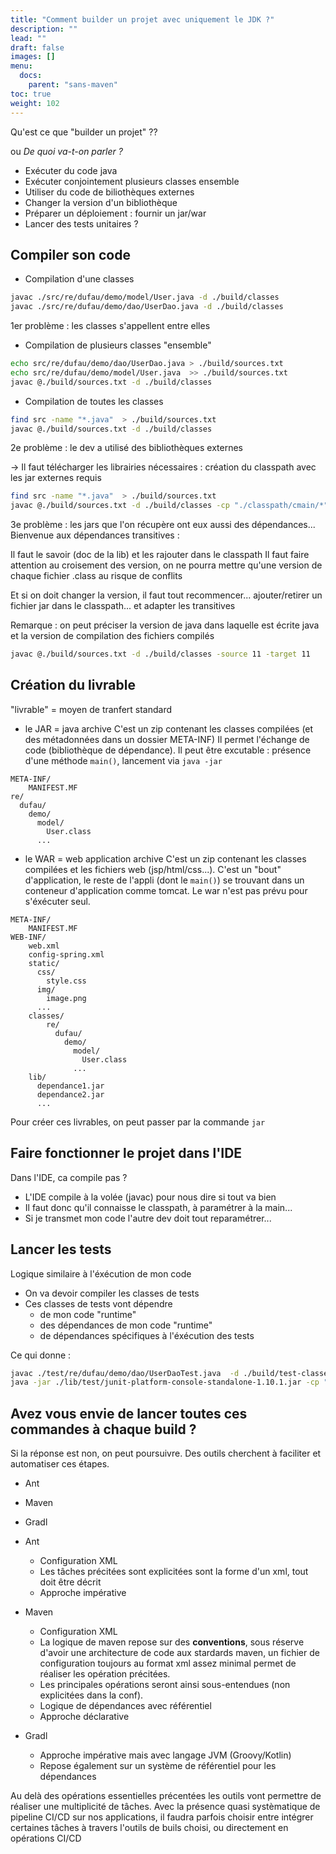 ```yaml
---
title: "Comment builder un projet avec uniquement le JDK ?"
description: ""
lead: ""
draft: false
images: []
menu:
  docs:
    parent: "sans-maven"
toc: true
weight: 102
---
```


Qu'est ce que "builder un projet" ??

ou *De quoi va-t-on parler ?*

- Exécuter du code java
- Exécuter conjointement plusieurs classes ensemble
- Utiliser du code de biliothèques externes
- Changer la version d'un bibliothèque
- Préparer un déploiement : fournir un jar/war
- Lancer des tests unitaires ?


## Compiler son code

- Compilation d'une classes
```sh
javac ./src/re/dufau/demo/model/User.java -d ./build/classes
javac ./src/re/dufau/demo/dao/UserDao.java -d ./build/classes
```

1er problème : les classes s'appellent entre elles

- Compilation de plusieurs classes "ensemble"
```sh
echo src/re/dufau/demo/dao/UserDao.java > ./build/sources.txt
echo src/re/dufau/demo/model/User.java  >> ./build/sources.txt
javac @./build/sources.txt -d ./build/classes
```

- Compilation de toutes les classes
```sh
find src -name "*.java"  > ./build/sources.txt
javac @./build/sources.txt -d ./build/classes 
```

2e problème : le dev a utilisé des bibliothèques externes

-> Il faut télécharger les librairies nécessaires : création du classpath avec les jar externes requis
```sh
find src -name "*.java"  > ./build/sources.txt
javac @./build/sources.txt -d ./build/classes -cp "./classpath/cmain/*"
```

3e problème : les jars que l'on récupère ont eux aussi des dépendances...
Bienvenue aux dépendances transitives :

Il faut le savoir (doc de la lib) et les rajouter dans le classpath
Il faut faire attention au croisement des version, on ne pourra mettre qu'une version de chaque fichier .class au risque de conflits

Et si on doit changer la version, il faut tout recommencer... ajouter/retirer un fichier jar dans le classpath... et adapter les transitives


Remarque : on peut préciser la version de java dans laquelle est écrite java et la version de compilation des fichiers compilés
```sh
javac @./build/sources.txt -d ./build/classes -source 11 -target 11
```


## Création du livrable

"livrable" = moyen de tranfert standard

- le JAR = java archive
C'est un zip contenant les classes compilées (et des métadonnées dans un dossier META-INF)
Il permet l'échange de code (bibliothèque de dépendance).
Il peut être excutable : présence d'une méthode `main()`, lancement via `java -jar`

```
META-INF/
    MANIFEST.MF
re/
  dufau/
    demo/
      model/
        User.class
      ...
```

- le WAR = web application archive 
C'est un zip contenant les classes compilées et les fichiers web (jsp/html/css...). C'est un "bout" d'application, le reste de l'appli (dont le `main()`) se trouvant dans un conteneur d'application comme tomcat.
Le war n'est pas prévu pour s'éxécuter seul.

```
META-INF/
    MANIFEST.MF
WEB-INF/
    web.xml
    config-spring.xml
    static/
      css/
        style.css
      img/
        image.png
      ...
    classes/
        re/
          dufau/
            demo/
              model/
                User.class
              ...
    lib/
      dependance1.jar
      dependance2.jar
      ...
```

Pour créer ces livrables, on peut passer par la commande `jar`

## Faire fonctionner le projet dans l'IDE

Dans l'IDE, ca compile pas ?

- L'IDE compile à la volée (javac) pour nous dire si tout va bien
- Il faut donc qu'il connaisse le classpath, à paramétrer à la main...
- Si je transmet mon code l'autre dev doit tout reparamétrer...

## Lancer les tests

Logique similaire à l'éxécution de mon code

- On va devoir compiler les classes de tests
- Ces classes de tests vont dépendre
  - de mon code "runtime"
  - des dépendances de mon code "runtime"
  - de dépendances spécifiques à l'éxécution des tests

Ce qui donne :

```sh
javac ./test/re/dufau/demo/dao/UserDaoTest.java  -d ./build/test-classes/ -cp "./build/classes;./classpath/test/*"
java -jar ./lib/test/junit-platform-console-standalone-1.10.1.jar -cp "./classpath/main/;./classpath/test/;./build/test-classes/;./build/classes/" --select-class re.dufau.demo.dao.UserDaoTest
```

## Avez vous envie de lancer toutes ces commandes à chaque build ?

Si la réponse est non, on peut poursuivre.
Des outils cherchent à faciliter et automatiser ces étapes.

- Ant
- Maven
- Gradl

- Ant
  - Configuration XML
  - Les tâches précitées sont explicitées sont la forme d'un xml, tout doit être décrit
  - Approche impérative

- Maven
  - Configuration XML
  - La logique de maven repose sur des **conventions**, sous réserve d'avoir une architecture de code aux stardards maven, un fichier de configuration toujours au format xml assez minimal permet de réaliser les opération précitées.
  - Les principales opérations seront ainsi sous-entendues (non explicitées dans la conf).
  - Logique de dépendances avec référentiel
  - Approche déclarative

- Gradl
  - Approche impérative mais avec langage JVM (Groovy/Kotlin)
  - Repose également sur un système de référentiel pour les dépendances

Au delà des opérations essentielles précentées les outils vont permettre de réaliser une multiplicité de tâches.
Avec la présence quasi systèmatique de pipeline CI/CD sur nos applications, il faudra parfois choisir entre intégrer certaines tâches à travers l'outils de buils choisi, ou directement en opérations CI/CD




